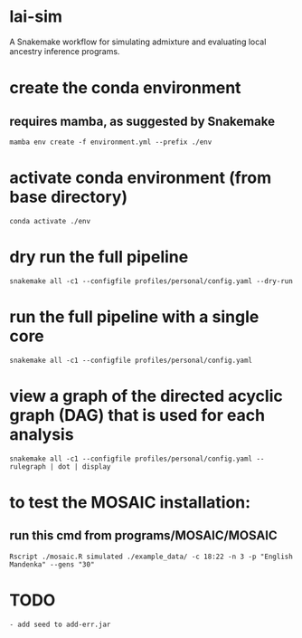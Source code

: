 # lai-sim
A Snakemake workflow for simulating admixture and evaluating local ancestry inference programs.


# create the conda environment
## requires mamba, as suggested by Snakemake
`mamba env create -f environment.yml --prefix ./env`

# activate conda environment (from base directory)
`conda activate ./env`

# dry run the full pipeline
`snakemake all -c1 --configfile profiles/personal/config.yaml --dry-run`

# run the full pipeline with a single core
`snakemake all -c1 --configfile profiles/personal/config.yaml`

# view a graph of the directed acyclic graph (DAG) that is used for each analysis
`snakemake all -c1 --configfile profiles/personal/config.yaml --rulegraph | dot | display`

<!--- # patch MOSAIC to allow random number seeds
## needs to be run each time a new env is made
## patches the R code, allowing the passing of a random seed to the mosaic executable
`snakemake --cores 1 --force install_mosaic` --->

# to test the MOSAIC installation:
## run this cmd from programs/MOSAIC/MOSAIC
`Rscript ./mosaic.R simulated ./example_data/ -c 18:22 -n 3 -p "English Mandenka" --gens "30"`

# TODO
	- add seed to add-err.jar
